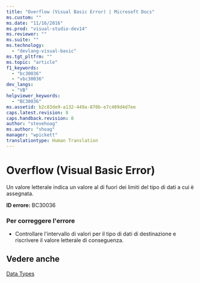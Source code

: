 ```yaml
---
title: "Overflow (Visual Basic Error) | Microsoft Docs"
ms.custom: ""
ms.date: "11/16/2016"
ms.prod: "visual-studio-dev14"
ms.reviewer: ""
ms.suite: ""
ms.technology: 
  - "devlang-visual-basic"
ms.tgt_pltfrm: ""
ms.topic: "article"
f1_keywords: 
  - "bc30036"
  - "vbc30036"
dev_langs: 
  - "VB"
helpviewer_keywords: 
  - "BC30036"
ms.assetid: b2c83de9-a132-449a-870b-e7c409d4d7ee
caps.latest.revision: 8
caps.handback.revision: 8
author: "stevehoag"
ms.author: "shoag"
manager: "wpickett"
translationtype: Human Translation
---
```

# Overflow (Visual Basic Error)
Un valore letterale indica un valore al di fuori dei limiti del tipo di dati a cui è assegnata.  
  
 **ID errore:** BC30036  
  
### Per correggere l'errore  
  
-   Controllare l'intervallo di valori per il tipo di dati di destinazione e riscrivere il valore letterale di conseguenza.  
  
## Vedere anche  
 [Data Types](../../../visual-basic/language-reference/data-types/data-type-summary.md)